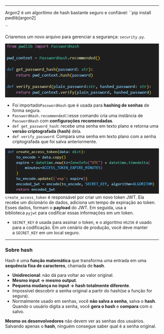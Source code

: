 
---

Argon2 é um algorítimo de hash bastante seguro e confiável: ``pip install pwdlib[argon2]

``

Criaremos um novo arquivo para gerenciar a segurança: `security.py`.

![Pasted image 20250613141031](../../../attachments/Pasted%20image%2020250613141031.png)

- Foi importado`PasswordHash` que é usada para **hashing de senhas** de forma segura.
- `PasswordHash.recommended()`esse comando cria uma instância de `PasswordHash` com **configurações recomendadas**.
- `def get_password_hash`: recebe uma senha em texto plano e retorna uma **versão criptografada (hash)** dela.
- `def verify_password`: Compara uma senha em texto plano com a senha criptografada que foi salva anteriormente.

![Pasted image 20250626155824](../../../attachments/Pasted%20image%2020250626155824.png)`create_access_token` é responsável por criar um novo token JWT. Ela recebe um dicionário de dados, adiciona um tempo de expiração ao token. Esses dados, formam o **payload** do JWT. Em seguida, usa a biblioteca `pyjwt` para codificar essas informações em um token.

- `SECRET_KEY` é usada para assinar o token, e o algoritmo `HS256` é usado para a codificação. Em um cenário de produção, você deve manter a `SECRET_KEY` em um local seguro.

---
### **Sobre hash**

Hash é uma **função matemática** que transforma uma entrada em uma **sequência fixa de caracteres**, chamada de **hash**.

- **Unidirecional**: não dá para voltar ao valor original.
- **Mesmo input → mesmo output**.
- **Pequena mudança no input → hash totalmente diferente**.
- Impossível descobrir a senha original a partir do hash(se a função for segura).
- Normalmente usado em senhas, você **não salva a senha**, salva o **hash**. Quando o usuário digita a senha, você **gera o hash** e **compara** com o salvo.

**Mesmo os desenvolvedores** não devem ver as senhas dos usuários. Salvando apenas o **hash**, ninguém consegue saber qual é a senha original.
